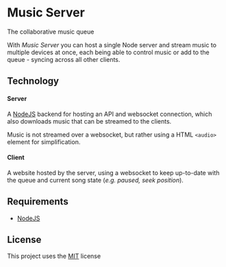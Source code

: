 # Music Server
The collaborative music queue

With *Music Server* you can host a single Node server and stream music to multiple devices at once,
each being able to control music or add to the queue - syncing across all other clients.

## Technology
#### Server
A [NodeJS](https://nodejs.org/en/) backend for hosting an API and websocket connection,
which also downloads music that can be streamed to the clients.

Music is not streamed over a websocket, but rather using a HTML `<audio>` element for simplification.

#### Client
A website hosted by the server, using a websocket to keep up-to-date with the queue and current song
state (*e.g. paused, seek position*).

## Requirements
 - [NodeJS](https://nodejs.org/en/)

## License
This project uses the [MIT](./LICENSE) license
